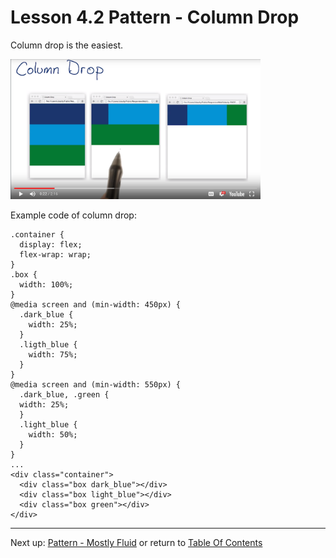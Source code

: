 # Lesson 4.2 Pattern - Column Drop

Column drop is the easiest.

<img src="images/column_drop.PNG" alt="column drop" width=400px>

Example code of column drop:
```
.container {
  display: flex;
  flex-wrap: wrap;
}
.box {
  width: 100%;
}
@media screen and (min-width: 450px) {
  .dark_blue {
    width: 25%;
  }
  .ligth_blue {
    width: 75%;
  }
}
@media screen and (min-width: 550px) {
  .dark_blue, .green {
  width: 25%;
  }
  .light_blue {
    width: 50%;
  }
}
...
<div class="container">
  <div class="box dark_blue"></div>
  <div class="box light_blue"></div>
  <div class="box green"></div>
</div>
```

- - -
Next up: [Pattern - Mostly Fluid](ND024_Part2_Lesson04_03.md) or return to [Table Of Contents](./ND024_TableOfContents.md)
